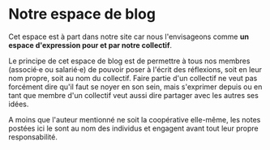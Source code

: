 
# Notre espace de blog

Cet espace est à part dans notre site car nous l'envisageons comme **un espace d'expression pour et par notre collectif**.

Le principe de cet espace de blog est de permettre à tous nos membres (associé‧e ou salarié‧e) de pouvoir poser à l'écrit des réflexions, soit en leur nom propre, soit au nom du collectif. Faire partie d'un collectif ne veut pas forcément dire qu'il faut se noyer en son sein, mais s'exprimer depuis ou en tant que membre d'un collectif veut aussi dire partager avec les autres ses idées.

A moins que l'auteur mentionné ne soit la coopérative elle-même, les notes postées ici le sont au nom des individus et engagent avant tout leur propre responsabilité.
